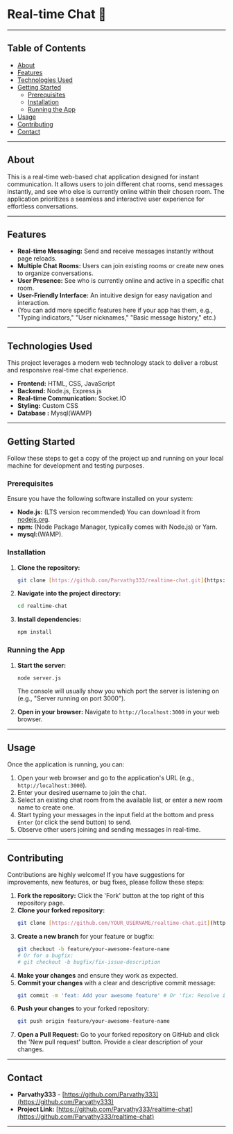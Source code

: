 # Real-time Chat 🚀

---

## Table of Contents

* [About](#about)
* [Features](#features)
* [Technologies Used](#technologies-used)
* [Getting Started](#getting-started)
    * [Prerequisites](#prerequisites)
    * [Installation](#installation)
    * [Running the App](#running-the-app)
* [Usage](#usage)
* [Contributing](#contributing)
* [Contact](#contact)

---

## About

This is a real-time web-based chat application designed for instant communication. It allows users to join different chat rooms, send messages instantly, and see who else is currently online within their chosen room. The application prioritizes a seamless and interactive user experience for effortless conversations.

---

## Features

* **Real-time Messaging:** Send and receive messages instantly without page reloads.
* **Multiple Chat Rooms:** Users can join existing rooms or create new ones to organize conversations.
* **User Presence:** See who is currently online and active in a specific chat room.
* **User-Friendly Interface:** An intuitive design for easy navigation and interaction.
* (You can add more specific features here if your app has them, e.g., "Typing indicators," "User nicknames," "Basic message history," etc.)

---

## Technologies Used

This project leverages a modern web technology stack to deliver a robust and responsive real-time chat experience.

* **Frontend:** HTML, CSS, JavaScript 
* **Backend:** Node.js, Express.js
* **Real-time Communication:** Socket.IO
* **Styling:**  Custom CSS
* **Database :** Mysql(WAMP)

---

## Getting Started

Follow these steps to get a copy of the project up and running on your local machine for development and testing purposes.

### Prerequisites

Ensure you have the following software installed on your system:

* **Node.js:** (LTS version recommended) You can download it from [nodejs.org](https://nodejs.org/).
* **npm:** (Node Package Manager, typically comes with Node.js) or Yarn.
* **mysql:**(WAMP).

### Installation

1.  **Clone the repository:**
    ```bash
    git clone [https://github.com/Parvathy333/realtime-chat.git](https://github.com/Parvathy333/realtime-chat.git)
    ```
2.  **Navigate into the project directory:**
    ```bash
    cd realtime-chat
    ```
3.  **Install dependencies:**
    ```bash
    npm install
    ```

### Running the App

1.  **Start the server:**
    ```bash
    node server.js
    ```
    The console will usually show you which port the server is listening on (e.g., "Server running on port 3000").

2.  **Open in your browser:**
    Navigate to `http://localhost:3000` in your web browser.

---

## Usage

Once the application is running, you can:

1.  Open your web browser and go to the application's URL (e.g., `http://localhost:3000`).
2.  Enter your desired username to join the chat.
3.  Select an existing chat room from the available list, or enter a new room name to create one.
4.  Start typing your messages in the input field at the bottom and press `Enter` (or click the send button) to send.
5.  Observe other users joining and sending messages in real-time.

---

## Contributing

Contributions are highly welcome! If you have suggestions for improvements, new features, or bug fixes, please follow these steps:

1.  **Fork the repository:** Click the 'Fork' button at the top right of this repository page.
2.  **Clone your forked repository:**
    ```bash
    git clone [https://github.com/YOUR_USERNAME/realtime-chat.git](https://github.com/Parvathy333/realtime-chat.git)
    ```
3.  **Create a new branch** for your feature or bugfix:
    ```bash
    git checkout -b feature/your-awesome-feature-name
    # Or for a bugfix:
    # git checkout -b bugfix/fix-issue-description
    ```
4.  **Make your changes** and ensure they work as expected.
5.  **Commit your changes** with a clear and descriptive commit message:
    ```bash
    git commit -m 'feat: Add your awesome feature' # Or 'fix: Resolve issue description'
    ```
6.  **Push your changes** to your forked repository:
    ```bash
    git push origin feature/your-awesome-feature-name
    ```
7.  **Open a Pull Request:** Go to your forked repository on GitHub and click the 'New pull request' button. Provide a clear description of your changes.

---

## Contact

* **Parvathy333** - [https://github.com/Parvathy333](https://github.com/Parvathy333)
* **Project Link:** [https://github.com/Parvathy333/realtime-chat](https://github.com/Parvathy333/realtime-chat)

---
